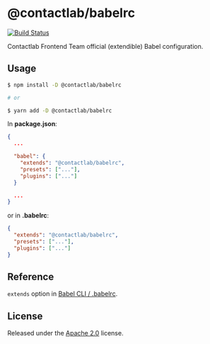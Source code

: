 # @contactlab/babelrc

[![Build Status](https://clab-dev.visualstudio.com/OSS/_apis/build/status/contactlab.babelrc?branchName=master)](https://clab-dev.visualstudio.com/OSS/_build/latest?definitionId=30&branchName=master)

Contactlab Frontend Team official (extendible) Babel configuration.

## Usage

```sh
$ npm install -D @contactlab/babelrc

# or

$ yarn add -D @contactlab/babelrc
```

In **package.json**:

```json
{
  ...

  "babel": {
    "extends": "@contactlab/babelrc",
    "presets": ["..."],
    "plugins": ["..."]
  }

  ...
}
```

or in **.babelrc**:

```json
{
  "extends": "@contactlab/babelrc",
  "presets": ["..."],
  "plugins": ["..."]
}
```

## Reference

`extends` option in [Babel CLI / .babelrc](http://babeljs.io/docs/usage/api/#options).

## License

Released under the [Apache 2.0](LICENSE) license.
